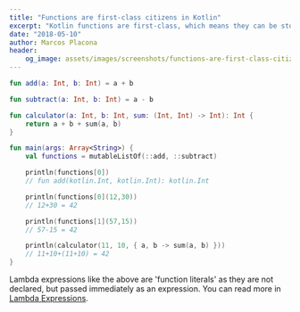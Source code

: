 ```yaml
---
title: "Functions are first-class citizens in Kotlin"
excerpt: "Kotlin functions are first-class, which means they can be stored in variables and data structures, passed as arguments to and returned from other functions"
date: "2018-05-10"
author: Marcos Placona
header:
    og_image: assets/images/screenshots/functions-are-first-class-citizens-in-kotlin.png
---
```


```kotlin
fun add(a: Int, b: Int) = a + b

fun subtract(a: Int, b: Int) = a - b

fun calculator(a: Int, b: Int, sum: (Int, Int) -> Int): Int {
    return a + b + sum(a, b)
}

fun main(args: Array<String>) {
    val functions = mutableListOf(::add, ::subtract)

    println(functions[0])
    // fun add(kotlin.Int, kotlin.Int): kotlin.Int

    println(functions[0](12,30))
    // 12+30 = 42

    println(functions[1](57,15))
    // 57-15 = 42

    println(calculator(11, 10, { a, b -> sum(a, b) }))
    // 11+10+(11+10) = 42
}
```

Lambda expressions like the above are 'function literals' as they are not declared, but passed immediately as an expression. You can read more in [Lambda Expressions](http://kotlinlang.org/docs/reference/lambdas.html).
